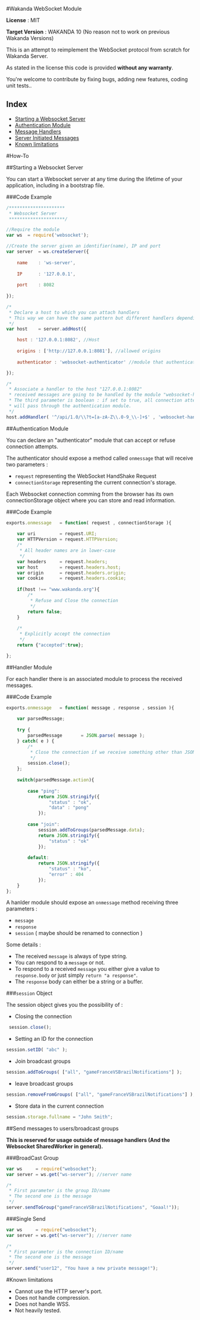 #Wakanda WebSocket Module

**License** : MIT

**Target Version** : WAKANDA 10 (No reason not to work on previous Wakanda Versions)

This is an attempt to reimplement the WebSocket protocol from scratch for Wakanda Server.

As stated in the license this code is provided **without any warranty**.

You're welcome to contribute by fixing bugs, adding new features, coding unit tests..

## Index

- [Starting a Websocket Server](#start-server)
- [Authentication Module](#authentication)
- [Message Handlers](#handlers)
- [Server Initiated Messages](#server-to-client)
- [Known limitations](#known-limitations)

#How-To

<a name="start-server"></a>
##Starting a Websocket Server

You can start a Websocket server at any time during the lifetime of your application, including in a bootstrap file.

###Code Example

```javascript
/*********************
 * Websocket Server
 *********************/

//Require the module 
var ws	= require('websocket');

//Create the server given an identifier(name), IP and port
var server	= ws.createServer({
	
	name	: 'ws-server',
	
	IP		: '127.0.0.1',
	
	port	: 8082
	
});

/*
 * Declare a host to which you can attach handlers
 * This way we can have the same pattern but different handlers depending on the recieved "host" header
 */
var host	= server.addHost({

	host : '127.0.0.1:8082', //Host
	
	origins : ['http://127.0.0.1:8081'], //allowed origins
	
	authenticator : 'websocket-authenticator' //module that authenticates every new connection

});

/*
 * Associate a handler to the host "127.0.0.1:8082"
 * received messages are going to be handled by the module "websocket-handler"
 * The third parameter is boolean : if set to true, all connection attempts
 * will pass through the authentication module.
 */
host.addHandler( '^/api/1.0/\\?t=[a-zA-Z\\.0-9_\\-]+$' , 'websocket-handler' , true );
```

<a name="authentication"></a>
##Authentication Module

You can declare an "authenticator" module that can accept or refuse connection attempts.

The authenticator should expose a method called `onmessage` that will receive two parameters :

- `request` representing the WebSocket HandShake Request
- `connectionStorage` representing the current connection's storage.

Each Websocket connection comming from the browser has its own connectionStorage object where you can store and read information.

###Code Example

```javascript
exports.onmessage	= function( request , connectionStorage ){
	
	var uri         = request.URI;
	var HTTPVersion = request.HTTPVersion;
	/*
	 * All header names are in lower-case
	 */
	var headers     = request.headers;
	var host        = request.headers.host;
	var origin      = request.headers.origin;
	var cookie      = request.headers.cookie;
	
	if(host !== "www.wakanda.org"){
		/*
		 * Refuse and Close the connection
		 */
		return false;
	}
	
	/*
	 * Explicitly accept the connection
	 */	
	return {"accepted":true};

};
```

<a name="handlers"></a>
##Handler Module

For each handler there is an associated module to process the received messages.

###Code Example

```javascript
exports.onmessage	= function( message , response , session ){
	
	var parsedMessage;
	
	try {
		parsedMessage		= JSON.parse( message );
	} catch( e ) {
		/*
		 * Close the connection if we receive something other than JSON
		 */
		session.close();
	};
	
	switch(parsedMessage.action){
		
		case "ping":
			return JSON.stringify({
				"status" : "ok",
				"data" : "pong"
			});
			
		case "join":
			session.addToGroups(parsedMessage.data);
			return JSON.stringify({
				"status" : "ok"
			});
			
		default:
			return JSON.stringify({
				"status" : "ko",
				"error" : 404
			});
	}
};
```

A hanlder module should expose an `onmessage` method receiving three parameters :

- `message`
- `response`
- `session` ( maybe should be renamed to connection )

Some details :

- The received `message` is always of type string.
- You can respond to a `message` or not.
- To respond to a received `message` you either give a value to `response.body` or just simply `return "a response"`.
- The `response` body can either be a string or a buffer.

###`session` Object

The session object gives you the possibility of :

- Closing the connection

```javascript
 session.close();
```

- Setting an ID for the connection
```javascript
session.setID( "abc" );
```

- Join broadcast groups
```javascript
session.addToGroups( ["all", "gameFranceVSBrazilNotifications"] );
```

- leave broadcast groups
```javascript
session.removeFromGroups( ["all", "gameFranceVSBrazilNotifications"] );
```

- Store data in the current connection
```javascript
session.storage.fullname = "John Smith";
```

<a name="server-to-client"></a>
##Send messages to users/broadcast groups

**This is reserved for usage outside of message handlers (And the Websocket SharedWorker in general).**

###BroadCast Group

```javascript
var ws     = require("websocket");
var server = ws.get("ws-server"); //server name

/*
 * First parameter is the group ID/name
 * The second one is the message
 */
server.sendToGroup("gameFranceVSBrazilNotifications", "Goaal!"));
```

###Single Send

```javascript
var ws     = require("websocket");
var server = ws.get("ws-server"); //server name

/*
 * First parameter is the connection ID/name
 * The second one is the message
 */
server.send("user12", "You have a new private message!");
```

<a name="known-limitations"></a>
#Known limitations

- Cannot use the HTTP server's port.
- Does not handle compression.
- Does not handle WSS.
- Not heavily tested.
